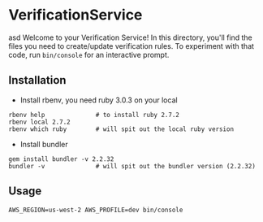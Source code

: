 # VerificationService
asd
Welcome to your Verification Service! In this directory, you'll find the files you need to create/update verification rules. To experiment with that code, run `bin/console` for an interactive prompt.


## Installation

- Install rbenv, you need ruby 3.0.3 on your local
```
rbenv help              # to install ruby 2.7.2
rbenv local 2.7.2
rbenv which ruby        # will spit out the local ruby version
```
- Install bundler
```
gem install bundler -v 2.2.32
bundler -v              # will spit out the bundler version (2.2.32)
```


## Usage
```
AWS_REGION=us-west-2 AWS_PROFILE=dev bin/console
```
